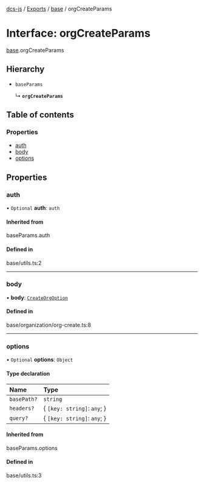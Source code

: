 [dcs-js](../README.md) / [Exports](../modules.md) / [base](../modules/base.md) / orgCreateParams

# Interface: orgCreateParams

[base](../modules/base.md).orgCreateParams

## Hierarchy

- `baseParams`

  ↳ **`orgCreateParams`**

## Table of contents

### Properties

- [auth](base.orgCreateParams.md#auth)
- [body](base.orgCreateParams.md#body)
- [options](base.orgCreateParams.md#options)

## Properties

### <a id="auth" name="auth"></a> auth

• `Optional` **auth**: `auth`

#### Inherited from

baseParams.auth

#### Defined in

base/utils.ts:2

___

### <a id="body" name="body"></a> body

• **body**: [`CreateOrgOption`](base.CreateOrgOption.md)

#### Defined in

base/organization/org-create.ts:8

___

### <a id="options" name="options"></a> options

• `Optional` **options**: `Object`

#### Type declaration

| Name | Type |
| :------ | :------ |
| `basePath?` | `string` |
| `headers?` | { `[key: string]`: `any`;  } |
| `query?` | { `[key: string]`: `any`;  } |

#### Inherited from

baseParams.options

#### Defined in

base/utils.ts:3
